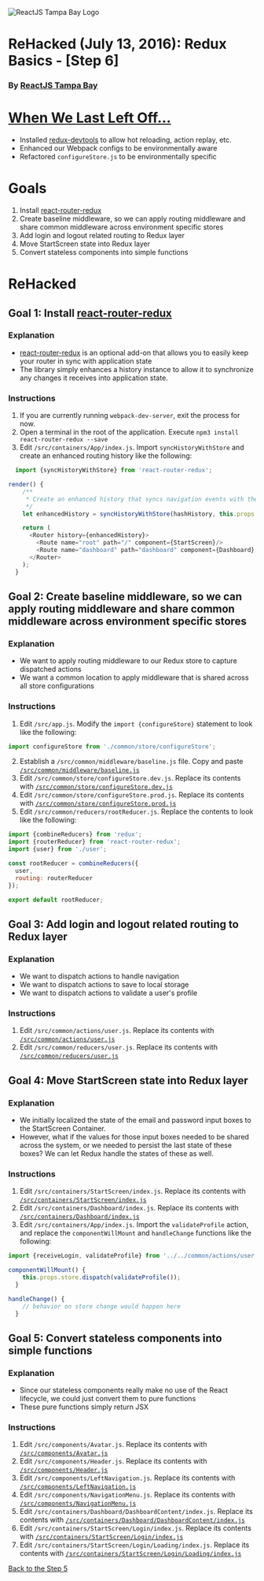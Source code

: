 ![ReactJS Tampa Bay Logo](https://avatars2.githubusercontent.com/u/18738421?v=3&s=200)

# ReHacked (July 13, 2016): Redux Basics - [Step 6]
### By [ReactJS Tampa Bay](http://www.meetup.com/ReactJS-Tampa-Bay/)

# [When We Last Left Off...](https://github.com/reactjstampabay/rehacked-redux-basics/compare/step-4...step-5)

* Installed [redux-devtools](https://github.com/gaearon/redux-devtools) to allow hot reloading, action replay, etc.
* Enhanced our Webpack configs to be environmentally aware
* Refactored `configureStore.js` to be environmentally specific

# Goals

1. Install [react-router-redux](https://github.com/reactjs/react-router-redux) 
2. Create baseline middleware, so we can apply routing middleware and share common middleware across environment specific stores
3. Add login and logout related routing to Redux layer
4. Move StartScreen state into Redux layer
5. Convert stateless components into simple functions

# ReHacked

## Goal 1: Install [react-router-redux](https://github.com/reactjs/react-router-redux) 

### Explanation

* [react-router-redux](https://github.com/reactjs/react-router-redux) is an optional add-on that allows you to easily keep your router in sync with application state
* The library simply enhances a history instance to allow it to synchronize any changes it receives into application state. 

### Instructions

1. If you are currently running `webpack-dev-server`, exit the process for now.
2. Open a terminal in the root of the application. Execute `npm3 install react-router-redux --save`
3. Edit `/src/containers/App/index.js`. Import `syncHistoryWithStore` and create an enhanced routing history like the following:

  ```javascript
    import {syncHistoryWithStore} from 'react-router-redux';
  ```
  
  ```javascript
  render() {
      /**
       * Create an enhanced history that syncs navigation events with the store
       */
      let enhancedHistory = syncHistoryWithStore(hashHistory, this.props.store);
  
      return (
        <Router history={enhancedHistory}>
          <Route name="root" path="/" component={StartScreen}/>
          <Route name="dashboard" path="dashboard" component={Dashboard} onEnter={this.verifyAuth}/>
        </Router>
      );
    }
  ```

## Goal 2: Create baseline middleware, so we can apply routing middleware and share common middleware across environment specific stores

### Explanation

* We want to apply routing middleware to our Redux store to capture dispatched actions
* We want a common location to apply middleware that is shared across all store configurations

### Instructions

1. Edit `/src/app.js`. Modify the `import {configureStore}` statement to look like the following:

 ```javascript
 import configureStore from './common/store/configureStore';
 ```
2. Establish a `/src/common/middleware/baseline.js` file. Copy and paste [`/src/common/middleware/baseline.js`](https://raw.githubusercontent.com/reactjstampabay/rehacked-redux-basics/step-6/src/common/middleware/baseline.js)
3. Edit `/src/common/store/configureStore.dev.js`. Replace its contents with [`/src/common/store/configureStore.dev.js`](https://raw.githubusercontent.com/reactjstampabay/rehacked-redux-basics/step-6/src/common/store/configureStore.dev.js)
4. Edit `/src/common/store/configureStore.prod.js`. Replace its contents with [`/src/common/store/configureStore.prod.js`](https://raw.githubusercontent.com/reactjstampabay/rehacked-redux-basics/step-6/src/common/store/configureStore.prod.js)
5. Edit `/src/common/reducers/rootReducer.js`. Replace the contents to look like the following:

  ```javascript
  import {combineReducers} from 'redux';
  import {routerReducer} from 'react-router-redux';
  import {user} from './user';
  
  const rootReducer = combineReducers({
    user,
    routing: routerReducer
  });
  
  export default rootReducer;
  ```
  
## Goal 3: Add login and logout related routing to Redux layer

### Explanation

* We want to dispatch actions to handle navigation
* We want to dispatch actions to save to local storage
* We want to dispatch actions to validate a user's profile

### Instructions

1. Edit `/src/common/actions/user.js`. Replace its contents with [`/src/common/actions/user.js`](https://raw.githubusercontent.com/reactjstampabay/rehacked-redux-basics/14cbb8f4870dd38f8adaf4c8c6662bc372826ccf/src/common/actions/user.js)
2. Edit `/src/common/reducers/user.js`. Replace its contents with [`/src/common/reducers/user.js`](https://github.com/reactjstampabay/rehacked-redux-basics/blob/14cbb8f4870dd38f8adaf4c8c6662bc372826ccf/src/common/reducers/user.js)

## Goal 4: Move StartScreen state into Redux layer

### Explanation

* We initially localized the state of the email and password input boxes to the StartScreen Container.  
* However, what if the values for those input boxes needed to be shared across the system, or we needed to persist the last state of these boxes?  We can let Redux handle the states of these as well.

### Instructions

1. Edit `/src/containers/StartScreen/index.js`. Replace its contents with [`/src/containers/StartScreen/index.js`](https://raw.githubusercontent.com/reactjstampabay/rehacked-redux-basics/14cbb8f4870dd38f8adaf4c8c6662bc372826ccf/src/containers/StartScreen/index.js)
2. Edit `/src/containers/Dashboard/index.js`. Replace its contents with [`/src/containers/Dashboard/index.js`](https://raw.githubusercontent.com/reactjstampabay/rehacked-redux-basics/14cbb8f4870dd38f8adaf4c8c6662bc372826ccf/src/containers/Dashboard/index.js)
3. Edit `/src/containers/App/index.js`. Import the `validateProfile` action, and replace the `componentWillMount` and `handleChange` functions like the following:

```javascript
import {receiveLogin, validateProfile} from '../../common/actions/user';
```

```javascript
componentWillMount() {
    this.props.store.dispatch(validateProfile());
  }
```

```javascript
handleChange() {
    // behavior on store change would happen here
  }
```

## Goal 5: Convert stateless components into simple functions

### Explanation

* Since our stateless components really make no use of the React lifecycle, we could just convert them to pure functions
* These pure functions simply return JSX

### Instructions

1. Edit `/src/components/Avatar.js`. Replace its contents with [`/src/components/Avatar.js`](https://raw.githubusercontent.com/reactjstampabay/rehacked-redux-basics/14cbb8f4870dd38f8adaf4c8c6662bc372826ccf/src/components/Avatar.js)
2. Edit `/src/components/Header.js`. Replace its contents with [`/src/components/Header.js`](https://raw.githubusercontent.com/reactjstampabay/rehacked-redux-basics/14cbb8f4870dd38f8adaf4c8c6662bc372826ccf/src/components/Header.js)
3. Edit `/src/components/LeftNavigation.js`. Replace its contents with [`/src/components/LeftNavigation.js`](https://raw.githubusercontent.com/reactjstampabay/rehacked-redux-basics/14cbb8f4870dd38f8adaf4c8c6662bc372826ccf/src/components/LeftNavigation.js)
4. Edit `/src/components/NavigationMenu.js`. Replace its contents with [`/src/components/NavigationMenu.js`](https://raw.githubusercontent.com/reactjstampabay/rehacked-redux-basics/14cbb8f4870dd38f8adaf4c8c6662bc372826ccf/src/components/NavigationMenu.js)
5. Edit `/src/containers/Dashboard/DashboardContent/index.js`. Replace its contents with [`/src/containers/Dashboard/DashboardContent/index.js`](https://raw.githubusercontent.com/reactjstampabay/rehacked-redux-basics/14cbb8f4870dd38f8adaf4c8c6662bc372826ccf/src/containers/Dashboard/DashboardContent/index.js)
6. Edit `/src/containers/StartScreen/Login/index.js`. Replace its contents with [`/src/containers/StartScreen/Login/index.js`](https://github.com/reactjstampabay/rehacked-redux-basics/blob/14cbb8f4870dd38f8adaf4c8c6662bc372826ccf/src/containers/StartScreen/Login/index.js)
7. Edit `/src/containers/StartScreen/Login/Loading/index.js`. Replace its contents with [`/src/containers/StartScreen/Login/Loading/index.js`](https://raw.githubusercontent.com/reactjstampabay/rehacked-redux-basics/14cbb8f4870dd38f8adaf4c8c6662bc372826ccf/src/containers/StartScreen/Login/Loading/index.js)

[Back to the Step 5](https://github.com/reactjstampabay/rehacked-redux-basics/tree/step-5)

